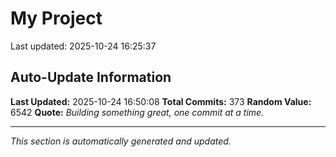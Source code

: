 # My Project


Last updated: 2025-10-24 16:25:37





















































































































































































































































































































































































## Auto-Update Information

**Last Updated:** 2025-10-24 16:50:08
**Total Commits:** 373
**Random Value:** 6542
**Quote:** _Building something great, one commit at a time._

---
_This section is automatically generated and updated._